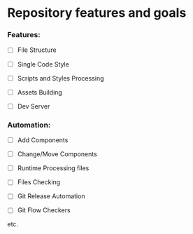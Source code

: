 # Repository features and goals

### Features:

- [ ] File Structure

- [ ] Single Code Style

- [ ] Scripts and Styles Processing

- [ ] Assets Building 

- [ ] Dev Server



### Automation:

- [ ] Add Components

- [ ] Change/Move Components

- [ ] Runtime Processing files
  
- [ ] Files Checking 

- [ ] Git Release Automation

- [ ] Git Flow Checkers

etc.






